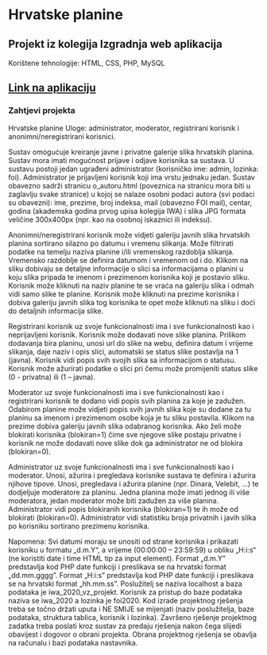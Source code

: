 # Hrvatske planine
## Projekt iz kolegija Izgradnja web aplikacija
Korištene tehnologije: HTML, CSS, PHP, MySQL

## [Link na aplikaciju](https://iwa.jug.com.hr)

### Zahtjevi projekta

Hrvatske planine
Uloge: administrator, moderator, registrirani korisnik i anonimni/neregistrirani korisnici.

Sustav omogućuje kreiranje javne i privatne galerije slika hrvatskih planina. Sustav mora imati mogućnost prijave i odjave korisnika sa sustava. U sustavu postoji jedan ugrađeni administrator (korisničko ime: admin, lozinka: foi). Administrator je prijavljeni korisnik koji ima vrstu jednaku jedan. Sustav obavezno sadrži stranicu o_autoru.html (poveznica na stranicu mora biti u zaglavlju svake stranice) u kojoj se nalaze osobni podaci autora (svi podaci su obavezni): ime, prezime, broj indeksa, mail (obavezno FOI mail), centar, godina (akademska godina prvog upisa kolegija IWA) i slika JPG formata veličine 300x400px (npr. kao na osobnoj iskaznici ili indeksu).

Anonimni/neregistrirani korisnik može vidjeti galeriju javnih slika hrvatskih planina sortirano silazno po datumu i vremenu slikanja. Može filtrirati podatke na temelju naziva planine i/ili vremenskog razdoblja slikanja. Vremensko razdoblje se definira datumom i vremenom od i do. Klikom na sliku dobivaju se detaljne informacije o slici sa informacijama o planini u koju slika pripada te imenom i prezimenom korisnika koji je postavio sliku. Korisnik može kliknuti na naziv planine te se vraća na galeriju slika i odmah vidi samo slike te planine. Korisnik može kliknuti na prezime korisnika i dobiva galeriju javnih slika tog korisnika te opet može kliknuti na sliku i doći do detaljnih informacija slike.

Registrirani korisnik uz svoje funkcionalnosti ima i sve funkcionalnosti kao i neprijavljeni korisnik. Korisnik može dodavati nove slike planina. Prilikom dodavanja bira planinu, unosi url do slike na webu, definira datum i vrijeme slikanja, daje naziv i opis slici, automatski se status slike postavlja na 1 (javna). Korisnik vidi popis svih svojih slika sa informacijom o statusu. Korisnik može ažurirati podatke o slici pri čemu može promijeniti status slike (0 - privatna) ili (1 – javna).

Moderator uz svoje funkcionalnosti ima i sve funkcionalnosti kao i registrirani korisnik te dodano vidi popis svih planina za koje je zadužen. Odabirom planine može vidjeti popis svih javnih slika koje su dodane za tu planinu sa imenom i prezimenom osobe koja je tu sliku postavila. Klikom na prezime dobiva galeriju javnih slika odabranog korisnika. Ako želi može blokirati korisnika (blokiran=1) čime sve njegove slike postaju privatne i korisnik ne može dodavati nove slike dok ga administrator ne od blokira (blokiran=0).

Administrator uz svoje funkcionalnosti ima i sve funkcionalnosti kao i moderator. Unosi, ažurira i pregledava korisnike sustava te definira i ažurira njihove tipove. Unosi, pregledava i ažurira planine (npr. Dinara, Velebit, ...) te dodjeljuje moderatore za planinu. Jedna planina može imati jednog ili više moderatora, jedan moderator može biti zadužen za više planina. Administrator vidi popis blokiranih korisnika (blokiran=1) te ih može od blokirati (blokiran=0). Administrator vidi statistiku broja privatnih i javih slika po korisniku sortirano prezimenu korisnika.

Napomena: Svi datumi moraju se unositi od strane korisnika i prikazati korisniku u formatu „d.m.Y“, a vrijeme (00:00:00 – 23:59:59) u obliku „H:i:s“ (ne koristiti date i time HTML tip za input element). Format „d.m.Y” predstavlja kod PHP date funkciji i preslikava se na hrvatski format „dd.mm.gggg”. Format „H:i:s” predstavlja kod PHP date funkciji i preslikava se na hrvatski format „hh.mm.ss”. Poslužitelj se naziva localhost a baza podataka je iwa_2020_vz_projekt. Korisnik za pristup do baze podataka naziva se iwa_2020 a lozinka je foi2020. Kod izrade projektnog rješenja treba se točno držati uputa i NE SMIJE se mijenjati (naziv poslužitelja, baze podataka, struktura tablica, korisnik i lozinka). Završeno rješenje projektnog zadatka treba poslati kroz sustav za predaju rješenja nakon čega slijedi obavijest i dogovor o obrani projekta. Obrana projektnog rješenja se obavlja na računalu i bazi podataka nastavnika.
